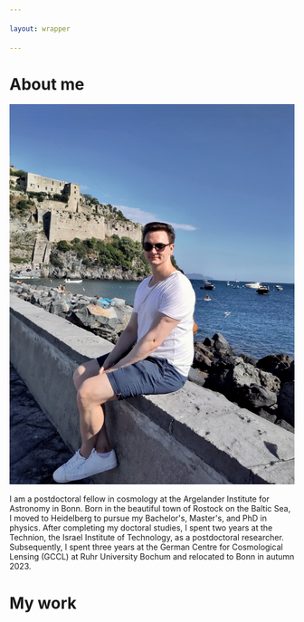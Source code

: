 ```yaml
---

layout: wrapper

---
```


# About me

<img src="assets/bild_me.jpeg">  


I am a postdoctoral fellow in cosmology at the Argelander Institute for Astronomy in Bonn. Born in the beautiful town of Rostock on the Baltic Sea, I moved to Heidelberg to pursue my Bachelor's, Master's, and PhD in physics. After completing my doctoral studies, I spent two years at the Technion, the Israel Institute of Technology, as a postdoctoral researcher. Subsequently, I spent three years at the German Centre for Cosmological Lensing (GCCL) at Ruhr University Bochum and relocated to Bonn in autumn 2023.

# My work
